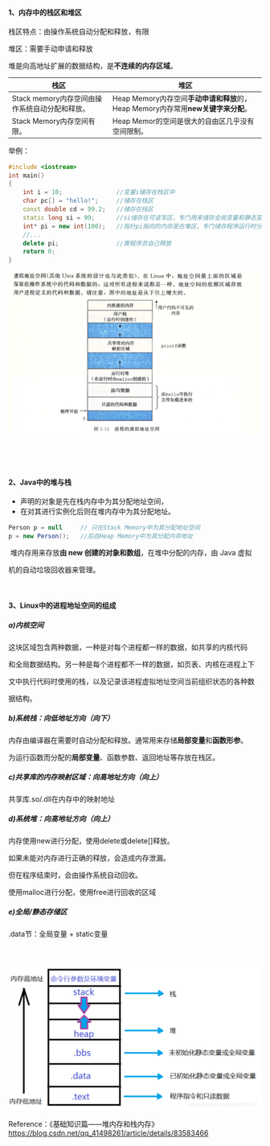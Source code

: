 #### 1、内存中的栈区和堆区

栈区特点：由操作系统自动分配和释放，有限

堆区：需要手动申请和释放

堆是向高地址扩展的数据结构，是**不连续的内存区域**。

| 栈区                                           | 堆区                                                         |
| ---------------------------------------------- | ------------------------------------------------------------ |
| Stack memory内存空间由操作系统自动分配和释放。 | Heap Memory内存空间**手动申请和释放**的，Heap Memory内存常用**new关键字来分配**。 |
| Stack Memory内存空间有限。                     | Heap Memor的空间是很大的自由区几乎没有空间限制。             |

举例：

```cpp
#include <iostream>
int main()
{
    int i = 10;               //变量i储存在栈区中
    char pc[] = "hello!";     //储存在栈区
    const double cd = 99.2;   //储存在栈区
    static long si = 99;      //si储存在可读写区，专门用来储存全局变量和静态变量的内存
    int* pi = new int(100);   //指针pi指向的内存是在堆区，专门储存程序运行时分配的内存
	//...
    delete pi;                //需程序员自己释放
    return 0;
}
```

 

![image-20211129174749528](images/image-20211129174749528.png)

​     

​      

#### 2、Java中的堆与栈

- 声明的对象是先在栈内存中为其分配地址空间，
- 在对其进行实例化后则在堆内存中为其分配地址。

```java
Person p = null 	// 只在Stack Memory中为其分配地址空间
p = new Person(); 	//后在Heap Memory中为其分配内存地址
```

​	堆内存用来存放**由 new 创建的对象和数组**，在堆中分配的内存，由 Java 虚拟

机的自动垃圾回收器来管理。

​    

#### 3、Linux中的进程地址空间的组成

##### a)内核空间

​	这块区域包含两种数据，一种是对每个进程都一样的数据，如共享的内核代码

和全局数据结构。另一种是每个进程都不一样的数据，如页表、内核在进程上下

文中执行代码时使用的栈，以及记录该进程虚拟地址空间当前组织状态的各种数

据结构。

##### b)系统栈：向低地址方向（向下）

内存由编译器在需要时自动分配和释放。通常用来存储**局部变量**和**函数形参**。

为运行函数而分配的**局部变量**、函数参数、返回地址等存放在栈区。

##### c)共享库的内存映射区域：向高地址方向（向上）

共享库.so/.dll在内存中的映射地址

##### d)系统堆：向高地址方向（向上）

内存使用new进行分配，使用delete或delete[]释放。

如果未能对内存进行正确的释放，会造成内存泄漏。

但在程序结束时，会由操作系统自动回收。

使用malloc进行分配，使用free进行回收的区域

##### e)全局/静态存储区

.data节：全局变量 + static变量

​    

<img src="images/image-20211129175126692.png" alt="image-20211129175126692" style="zoom:50%;" />

 

 

 

Reference：《基础知识篇——堆内存和栈内存》https://blog.csdn.net/qq_41498261/article/details/83583466